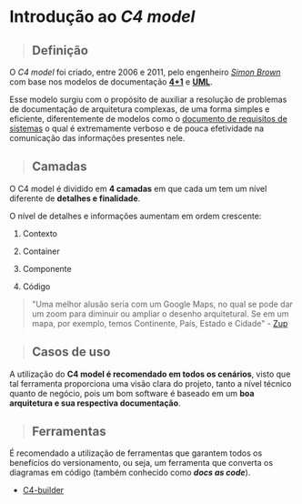 # Introdução ao _C4 model_

> ## **Definição**

O _C4 model_ foi criado, entre 2006 e 2011, pelo engenheiro [_Simon Brown_](https://twitter.com/simonbrown) com base nos modelos de documentação [**4+1**](https://en.wikipedia.org/wiki/4%2B1_architectural_view_model) e [**UML**](https://pt.wikipedia.org/wiki/UML).

Esse modelo surgiu com o propósito de auxiliar a resolução de problemas de documentação de arquitetura complexas, de uma forma simples e eficiente, diferentemente de modelos como o [documento de requisitos de sistemas](https://www.devmedia.com.br/artigo-engenharia-de-software-10-documento-de-requisitos/11909) o qual é extremamente verboso e de pouca efetividade na comunicação das informações presentes nele.

> ## **Camadas**

O C4 model é dividido em **4 camadas** em que cada um tem um nível diferente de **detalhes e finalidade**.

O nível de detalhes e informações aumentam em ordem crescente:

1. Contexto

2. Container

3. Componente

4. Código

> "Uma melhor alusão seria com um Google Maps, no qual se pode dar um zoom para diminuir ou ampliar o desenho arquitetural. Se em um mapa, por exemplo, temos Continente, País, Estado e Cidade" - [Zup](https://www.zup.com.br/blog/c4-model)

> ## **Casos de uso**

A utilização do **C4 model é recomendado em todos os cenários**, visto que tal ferramenta proporciona uma visão clara do projeto, tanto a nível técnico quanto de negócio, pois um bom software é baseado em um **boa arquitetura e sua respectiva documentação**.

> ## **Ferramentas**

É recomendado a utilização de ferramentas que garantem todos os benefícios do versionamento, ou seja, um ferramenta que converta os diagramas em código (também conhecido como **_docs as code_**).

- [C4-builder](https://adrianvlupu.github.io/C4-Builder/#/)
